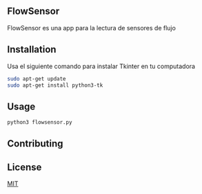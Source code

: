 ## FlowSensor

FlowSensor es una app para la lectura de sensores de flujo

## Installation

Usa el siguiente comando para instalar Tkinter en tu computadora

```bash
sudo apt-get update
sudo apt-get install python3-tk
```

## Usage

```bash
python3 flowsensor.py

```

## Contributing


## License
[MIT](https://choosealicense.com/licenses/mit/)